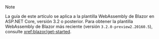 > [!NOTE]
> La guía de este artículo se aplica a la plantilla WebAssembly de Blazor en ASP.NET Core, versión 3.2 o posterior. Para obtener la plantilla WebAssembly de Blazor más reciente (versión `3.2.0-preview2.20160.5`), consulte <xref:blazor/get-started>.
